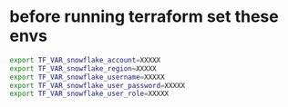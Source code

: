 # before running terraform set these envs

```bash
export TF_VAR_snowflake_account=XXXXX
export TF_VAR_snowflake_region=XXXXX
export TF_VAR_snowflake_username=XXXXX
export TF_VAR_snowflake_user_password=XXXXX
export TF_VAR_snowflake_user_role=XXXXX
```